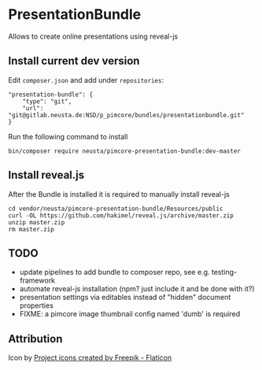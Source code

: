 # PresentationBundle

Allows to create online presentations using reveal-js

## Install current dev version

Edit `composer.json` and add under `repositories`:
```
"presentation-bundle": {
    "type": "git",
    "url": "git@gitlab.neusta.de:NSD/p_pimcore/bundles/presentationbundle.git"
}
```

Run the following command to install
```
bin/composer require neusta/pimcore-presentation-bundle:dev-master
```

## Install reveal.js

After the Bundle is installed it is required to manually install reveal-js

```shell
cd vendor/neusta/pimcore-presentation-bundle/Resources/public
curl -OL https://github.com/hakimel/reveal.js/archive/master.zip
unzip master.zip
rm master.zip
```

## TODO

* update pipelines to add bundle to composer repo, see e.g. testing-framework
* automate reveal-js installation (npm? just include it and be done with it?)
* presentation settings via editables instead of "hidden" document properties
* FIXME: a pimcore image thumbnail config named 'dumb' is required


## Attribution

Icon by <a href="https://www.flaticon.com/free-icons/project" title="project icons">Project icons created by Freepik - Flaticon</a>
